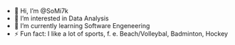 - 👋 Hi, I’m @SoMi7k
- 👀 I’m interested in Data Analysis
- 🌱 I’m currently learning Software Engeneering
- ⚡ Fun fact: I like a lot of sports, f. e. Beach/Volleybal, Badminton, Hockey

<!---
SoMi7k/SoMi7k is a ✨ special ✨ repository because its `README.md` (this file) appears on your GitHub profile.
You can click the Preview link to take a look at your changes.
--->

